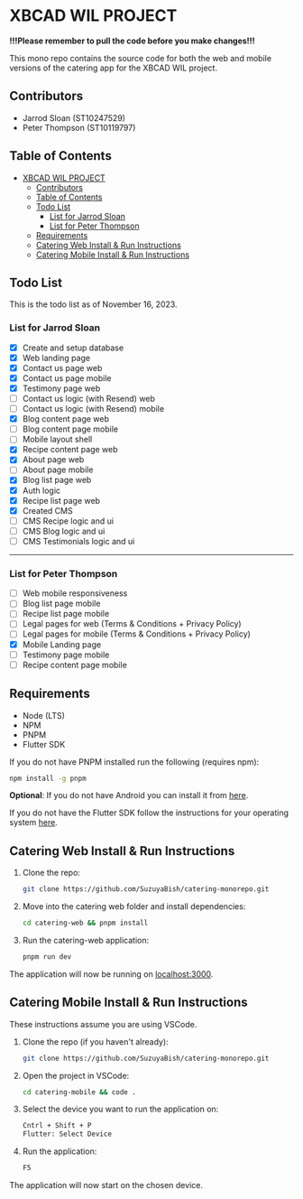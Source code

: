 # XBCAD WIL PROJECT

**!!!Please remember to pull the code before you make changes!!!**

This mono repo contains the source code for both the web and mobile versions of the catering app for the XBCAD WIL project.

## Contributors

- Jarrod Sloan (ST10247529)
- Peter Thompson (ST10119797)

## Table of Contents

- [XBCAD WIL PROJECT](#xbcad-wil-project)
  - [Contributors](#contributors)
  - [Table of Contents](#table-of-contents)
  - [Todo List](#todo-list)
    - [List for Jarrod Sloan](#list-for-jarrod-sloan)
    - [List for Peter Thompson](#list-for-peter-thompson)
  - [Requirements](#requirements)
  - [Catering Web Install \& Run Instructions](#catering-web-install--run-instructions)
  - [Catering Mobile Install \& Run Instructions](#catering-mobile-install--run-instructions)

## Todo List

This is the todo list as of November 16, 2023.

### List for Jarrod Sloan

- [x] Create and setup database
- [x] Web landing page
- [x] Contact us page web
- [x] Contact us page mobile
- [x] Testimony page web
- [ ] Contact us logic (with Resend) web
- [ ] Contact us logic (with Resend) mobile
- [x] Blog content page web
- [ ] Blog content page mobile
- [ ] Mobile layout shell
- [x] Recipe content page web
- [x] About page web
- [ ] About page mobile
- [x] Blog list page web
- [x] Auth logic
- [x] Recipe list page web
- [x] Created CMS
- [ ] CMS Recipe logic and ui
- [ ] CMS Blog logic and ui
- [ ] CMS Testimonials logic and ui

---

### List for Peter Thompson

- [ ] Web mobile responsiveness
- [ ] Blog list page mobile
- [ ] Recipe list page mobile
- [ ] Legal pages for web (Terms & Conditions + Privacy Policy)
- [ ] Legal pages for mobile (Terms & Conditions + Privacy Policy)
- [x] Mobile Landing page
- [ ] Testimony page mobile
- [ ] Recipe content page mobile

## Requirements

- Node (LTS)
- NPM
- PNPM
- Flutter SDK

If you do not have PNPM installed run the following (requires npm):

```bash
npm install -g pnpm
```

**Optional**:
If you do not have Android you can install it from [here](https://developer.android.com/studio/install).

If you do not have the Flutter SDK follow the instructions for your operating system [here](https://docs.flutter.dev/get-started/install).

## Catering Web Install & Run Instructions

1. Clone the repo:

    ```bash
    git clone https://github.com/SuzuyaBish/catering-monorepo.git
    ```

2. Move into the catering web folder and install dependencies:

    ```bash
    cd catering-web && pnpm install
    ```

3. Run the catering-web application:

    ```bash
    pnpm run dev
    ```

The application will now be running on [localhost:3000](http://localhost:3000/).

## Catering Mobile Install & Run Instructions

These instructions assume you are using VSCode.

1. Clone the repo (if you haven't already):

    ```bash
    git clone https://github.com/SuzuyaBish/catering-monorepo.git
    ```

2. Open the project in VSCode:

    ```bash
    cd catering-mobile && code .
    ```

3. Select the device you want to run the application on:

    ```bash
    Cntrl + Shift + P
    Flutter: Select Device
    ```

4. Run the application:

    ```bash
    F5
    ```

The application will now start on the chosen device.
